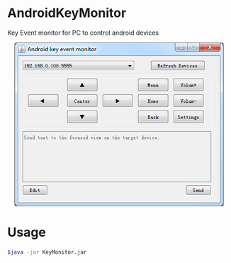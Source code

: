 # AndroidKeyMonitor
Key Event monitor for PC to control android devices

<p align="center">
  <img src="android_key_monitor_gui.png">
</p>

# Usage
```sh
$java -jar KeyMonitor.jar
```
